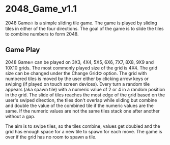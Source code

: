 # 2048_Game_v1.1

2048 Game🔥 is a simple sliding tile game. The game is played by sliding tiles in either of the four directions. The goal of the game is to slide the tiles to combine numbers to form 2048.

## Game Play

2048 Game🔥 can be played on 3X3, 4X4, 5X5, 6X6, 7X7, 8X8, 9X9 and 10X10 grids. The most commonly played size of the grid is 4X4. The grid size can be changed under the Change Grid⚙️ option. The grid with numbered tiles is moved by the user either by clicking arrow keys or swiping (if played on touch screen devices). Every turn a random tile appears (aka spawn tile) with a numeric value of 2 or 4 in a random position in the grid. The slide of tiles reaches the most edge of the grid based on the user's swiped direction, the tiles don't overlap while sliding but combine and double the value of the combined tile if the numeric values are the same. If the numeric values are not the same tiles stack one after another without a gap.

The aim is to swipe tiles, so the tiles combine, values get doubled and the grid has enough space for a new tile to spawn for each move. The game is over if the grid has no room to spawn a tile.
